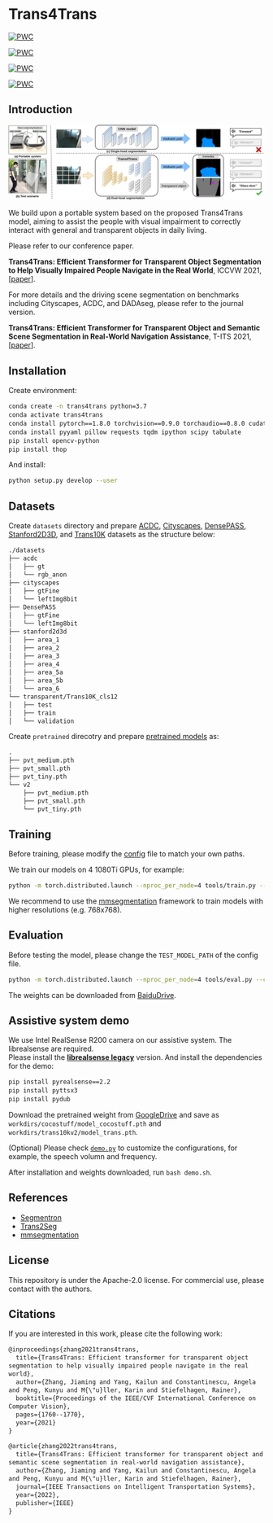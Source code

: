 # Trans4Trans

[![PWC](https://img.shields.io/endpoint.svg?url=https://paperswithcode.com/badge/trans4trans-efficient-transformer-for/semantic-segmentation-on-trans10k)](https://paperswithcode.com/sota/semantic-segmentation-on-trans10k?p=trans4trans-efficient-transformer-for)

[![PWC](https://img.shields.io/endpoint.svg?url=https://paperswithcode.com/badge/trans4trans-efficient-transformer-for-1/semantic-segmentation-on-dada-seg)](https://paperswithcode.com/sota/semantic-segmentation-on-dada-seg?p=trans4trans-efficient-transformer-for-1)

[![PWC](https://img.shields.io/endpoint.svg?url=https://paperswithcode.com/badge/trans4trans-efficient-transformer-for/semantic-segmentation-on-eventscape)](https://paperswithcode.com/sota/semantic-segmentation-on-eventscape?p=trans4trans-efficient-transformer-for)

[![PWC](https://img.shields.io/endpoint.svg?url=https://paperswithcode.com/badge/trans4trans-efficient-transformer-for-1/semantic-segmentation-on-cityscapes-val)](https://paperswithcode.com/sota/semantic-segmentation-on-cityscapes-val?p=trans4trans-efficient-transformer-for-1)

## Introduction
![trans4trans](trans4trans_fig_1.jpg)

We build upon a portable system based on the proposed Trans4Trans model, aiming to assist the people with visual impairment to correctly interact with general and transparent objects in daily living. 

Please refer to our conference paper.

**Trans4Trans: Efficient Transformer for Transparent Object Segmentation to Help Visually Impaired People Navigate in the Real World**, ICCVW 2021, [[paper](https://arxiv.org/pdf/2107.03172.pdf)].

For more details and the driving scene segmentation on benchmarks including Cityscapes, ACDC, and DADAseg, please refer to the journal version.

**Trans4Trans: Efficient Transformer for Transparent Object and Semantic Scene Segmentation in Real-World Navigation Assistance**, T-ITS 2021, [[paper](https://arxiv.org/pdf/2108.09174.pdf)].


## Installation

Create environment:

```bash
conda create -n trans4trans python=3.7
conda activate trans4trans
conda install pytorch==1.8.0 torchvision==0.9.0 torchaudio==0.8.0 cudatoolkit=11.1 -c pytorch -c conda-forge
conda install pyyaml pillow requests tqdm ipython scipy tabulate
pip install opencv-python
pip install thop
```

And install:

```bash
python setup.py develop --user
```

## Datasets
Create `datasets` directory and prepare [ACDC](https://acdc.vision.ee.ethz.ch/), [Cityscapes](https://www.cityscapes-dataset.com/), [DensePASS](https://github.com/chma1024/DensePASS#dataset), [Stanford2D3D](http://buildingparser.stanford.edu/dataset.html), and [Trans10K](https://github.com/xieenze/Trans2Seg#data-preparation) datasets as the structure below:

```text
./datasets
├── acdc 
│   ├── gt
│   └── rgb_anon
├── cityscapes
│   ├── gtFine
│   └── leftImg8bit
├── DensePASS
│   ├── gtFine
│   └── leftImg8bit
├── stanford2d3d
│   ├── area_1
│   ├── area_2
│   ├── area_3
│   ├── area_4
│   ├── area_5a
│   ├── area_5b
│   └── area_6
└── transparent/Trans10K_cls12
│   ├── test
│   ├── train
│   └── validation
```

Create `pretrained` direcotry and prepare [pretrained models](https://github.com/whai362/PVT#image-classification) as:

```text
.
├── pvt_medium.pth
├── pvt_small.pth
├── pvt_tiny.pth
└── v2
    ├── pvt_medium.pth
    ├── pvt_small.pth
    └── pvt_tiny.pth
```

## Training 

Before training, please modify the [config](./configs) file to match your own paths.

We train our models on 4 1080Ti GPUs, for example:

```bash
python -m torch.distributed.launch --nproc_per_node=4 tools/train.py --config-file configs/trans10kv2/pvt_tiny_FPT.yaml
```

We recommend to use the [mmsegmentation](https://github.com/open-mmlab/mmsegmentation) framework to train models with higher resolutions (e.g. 768x768).

## Evaluation

Before testing the model, please change the `TEST_MODEL_PATH` of the config file.

```bash
python -m torch.distributed.launch --nproc_per_node=4 tools/eval.py --config-file configs/trans10kv2/pvt_tiny_FPT.yaml
```
The weights can be downloaded from [BaiduDrive](https://pan.baidu.com/s/1N2VbNRwrqsQELMw7A6_xew?pwd=mq2v).



## Assistive system demo

We use Intel RealSense R200 camera on our assistive system. The librealsense are required.  
Please install the [**librealsense legacy**](https://github.com/IntelRealSense/librealsense/tree/legacy) version.
And install the dependencies for the demo:

```bash
pip install pyrealsense==2.2
pip install pyttsx3
pip install pydub
```

Download the pretrained weight from [GoogleDrive](https://drive.google.com/drive/folders/1_b1oSheDtniegqirWNPj7xb9VcaU-25r?usp=sharing) and save as `workdirs/cocostuff/model_cocostuff.pth` and `workdirs/trans10kv2/model_trans.pth`.

(Optional) Please check [`demo.py`](./demo.py) to customize the configurations, for example, the speech volumn and frequency.

After installation and weights downloaded, run `bash demo.sh`.


## References
* [Segmentron](https://github.com/LikeLy-Journey/SegmenTron)
* [Trans2Seg](https://github.com/xieenze/Trans2Seg)
* [mmsegmentation](https://github.com/open-mmlab/mmsegmentation)

## License

This repository is under the Apache-2.0 license. For commercial use, please contact with the authors.


## Citations

If you are interested in this work, please cite the following work:

```text
@inproceedings{zhang2021trans4trans,
  title={Trans4Trans: Efficient transformer for transparent object segmentation to help visually impaired people navigate in the real world},
  author={Zhang, Jiaming and Yang, Kailun and Constantinescu, Angela and Peng, Kunyu and M{\"u}ller, Karin and Stiefelhagen, Rainer},
  booktitle={Proceedings of the IEEE/CVF International Conference on Computer Vision},
  pages={1760--1770},
  year={2021}
}
```

```text  
@article{zhang2022trans4trans,
  title={Trans4Trans: Efficient transformer for transparent object and semantic scene segmentation in real-world navigation assistance},
  author={Zhang, Jiaming and Yang, Kailun and Constantinescu, Angela and Peng, Kunyu and M{\"u}ller, Karin and Stiefelhagen, Rainer},
  journal={IEEE Transactions on Intelligent Transportation Systems},
  year={2022},
  publisher={IEEE}
}
```